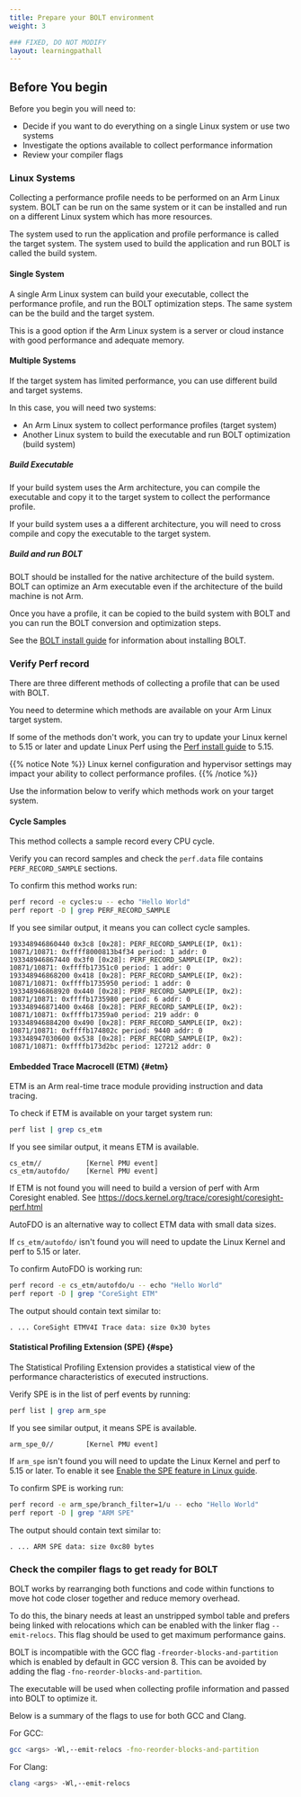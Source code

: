 ```yaml
---
title: Prepare your BOLT environment
weight: 3

### FIXED, DO NOT MODIFY
layout: learningpathall
---
```


## Before You begin

Before you begin you will need to:
- Decide if you want to do everything on a single Linux system or use two systems
- Investigate the options available to collect performance information
- Review your compiler flags

### Linux Systems

Collecting a performance profile needs to be performed on an Arm Linux system. BOLT can be run on the same system or it can be installed and run on a different Linux system which has more resources.

The system used to run the application and profile performance is called the target system. The system used to build the application and run BOLT is called the build system.

#### Single System

A single Arm Linux system can build your executable, collect the performance profile, and run the BOLT optimization steps. The same system can be the build and the target system.

This is a good option if the Arm Linux system is a server or cloud instance with good performance and adequate memory.

#### Multiple Systems

If the target system has limited performance, you can use different build and target systems.

In this case, you will need two systems:
- An Arm Linux system to collect performance profiles (target system)
- Another Linux system to build the executable and run BOLT optimization (build system)

##### Build Executable

If your build system uses the Arm architecture, you can compile the executable and copy it to the target system to collect the performance profile.

If your build system uses a a different architecture, you will need to cross compile and copy the executable to the target system.

##### Build and run BOLT

BOLT should be installed for the native architecture of the build system. BOLT can optimize an Arm executable even if the architecture of the build machine is not Arm.

Once you have a profile, it can be copied to the build system with BOLT and you can run the BOLT conversion and optimization steps.

See the [BOLT install guide](/install-guides/bolt) for information about installing BOLT.

### Verify Perf record

There are three different methods of collecting a profile that can be used with BOLT.

You need to determine which methods are available on your Arm Linux target system.

If some of the methods don't work, you can try to update your Linux kernel to 5.15 or later and update Linux Perf using the [Perf install guide](/install-guides/perf/) to 5.15.

{{% notice Note %}}
Linux kernel configuration and hypervisor settings may impact your ability to collect performance profiles.
{{% /notice %}}

Use the information below to verify which methods work on your target system.

#### Cycle Samples

This method collects a sample record every CPU cycle.

Verify you can record samples and check the `perf.data` file contains `PERF_RECORD_SAMPLE` sections.

To confirm this method works run:

```bash { target="ubuntu-24.04-arm" }
perf record -e cycles:u -- echo "Hello World"
perf report -D | grep PERF_RECORD_SAMPLE
```

If you see similar output, it means you can collect cycle samples.

```output
193348946860440 0x3c8 [0x28]: PERF_RECORD_SAMPLE(IP, 0x1): 10871/10871: 0xffff8000813b4f34 period: 1 addr: 0
193348946867440 0x3f0 [0x28]: PERF_RECORD_SAMPLE(IP, 0x2): 10871/10871: 0xffffb17351c0 period: 1 addr: 0
193348946868200 0x418 [0x28]: PERF_RECORD_SAMPLE(IP, 0x2): 10871/10871: 0xffffb1735950 period: 1 addr: 0
193348946868920 0x440 [0x28]: PERF_RECORD_SAMPLE(IP, 0x2): 10871/10871: 0xffffb1735980 period: 6 addr: 0
193348946871400 0x468 [0x28]: PERF_RECORD_SAMPLE(IP, 0x2): 10871/10871: 0xffffb17359a0 period: 219 addr: 0
193348946884200 0x490 [0x28]: PERF_RECORD_SAMPLE(IP, 0x2): 10871/10871: 0xffffb174802c period: 9440 addr: 0
193348947030600 0x538 [0x28]: PERF_RECORD_SAMPLE(IP, 0x2): 10871/10871: 0xffffb173d2bc period: 127212 addr: 0
```

#### Embedded Trace Macrocell (ETM) {#etm}

ETM is an Arm real-time trace module providing instruction and data tracing.

To check if ETM is available on your target system run:

```bash { target="ubuntu-24.04-arm" }
perf list | grep cs_etm
```

If you see similar output, it means ETM is available.

```output
cs_etm//           [Kernel PMU event]
cs_etm/autofdo/    [Kernel PMU event]
```

If ETM is not found you will need to build a version of perf with Arm Coresight enabled. See https://docs.kernel.org/trace/coresight/coresight-perf.html

AutoFDO is an alternative way to collect ETM data with small data sizes.

If `cs_etm/autofdo/` isn't found you will need to update the Linux Kernel and perf to 5.15 or later.

To confirm AutoFDO is working run:

```bash { target="ubuntu-24.04-arm" }
perf record -e cs_etm/autofdo/u -- echo "Hello World"
perf report -D | grep "CoreSight ETM"
```

The output should contain text similar to:

```output
. ... CoreSight ETMV4I Trace data: size 0x30 bytes
```

#### Statistical Profiling Extension (SPE) {#spe}

The Statistical Profiling Extension provides a statistical view of the performance characteristics of executed instructions.

Verify SPE is in the list of perf events by running:

```bash { target="ubuntu-24.04-arm" }
perf list | grep arm_spe
```

If you see similar output, it means SPE is available.

```output
arm_spe_0//        [Kernel PMU event]
```

If `arm_spe` isn't found you will need to update the Linux Kernel and perf to 5.15 or later.
To enable it see [Enable the SPE feature in Linux guide](https://developer.arm.com/documentation/ka005362/1-0).

To confirm SPE is working run:

```bash { target="ubuntu-24.04-arm" }
perf record -e arm_spe/branch_filter=1/u -- echo "Hello World"
perf report -D | grep "ARM SPE"
```

The output should contain text similar to:

```output
. ... ARM SPE data: size 0xc80 bytes
```

### Check the compiler flags to get ready for BOLT

BOLT works by rearranging both functions and code within functions to move hot code closer together and reduce memory overhead.

To do this, the binary needs at least an unstripped symbol table and prefers being linked with relocations which can be enabled with the linker flag `--emit-relocs`. This flag should be used to get maximum performance gains.

BOLT is incompatible with the GCC flag `-freorder-blocks-and-partition` which is enabled by default in GCC version 8. This can be avoided by adding the flag `-fno-reorder-blocks-and-partition`.

The executable will be used when collecting profile information and passed into BOLT to optimize it.

Below is a summary of the flags to use for both GCC and Clang.

For GCC:

```bash
gcc <args> -Wl,--emit-relocs -fno-reorder-blocks-and-partition
```

For Clang:

```bash
clang <args> -Wl,--emit-relocs
```
